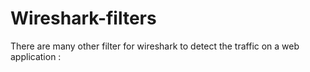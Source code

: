 # Wireshark-filters
There are many other filter for wireshark to detect the traffic on a web application :
